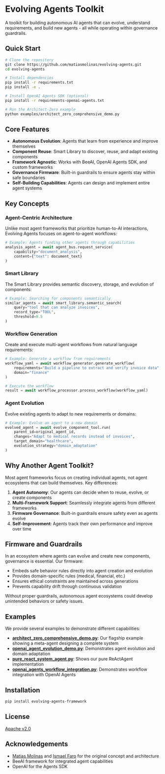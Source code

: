 # Evolving Agents Toolkit

A toolkit for building autonomous AI agents that can evolve, understand requirements, and build new agents - all while operating within governance guardrails.

## Quick Start

```bash
# Clone the repository
git clone https://github.com/matiasmolinas/evolving-agents.git
cd evolving-agents

# Install dependencies
pip install -r requirements.txt
pip install -e .

# Install OpenAI Agents SDK (optional)
pip install -r requirements-openai-agents.txt

# Run the Architect-Zero example
python examples/architect_zero_comprehensive_demo.py
```

## Core Features

- **Autonomous Evolution**: Agents that learn from experience and improve themselves
- **Component Reuse**: Smart Library to discover, reuse, and adapt existing components
- **Framework Agnostic**: Works with BeeAI, OpenAI Agents SDK, and custom frameworks
- **Governance Firmware**: Built-in guardrails to ensure agents stay within safe boundaries
- **Self-Building Capabilities**: Agents can design and implement entire agent systems

## Key Concepts

### Agent-Centric Architecture

Unlike most agent frameworks that prioritize human-to-AI interactions, Evolving Agents focuses on agent-to-agent workflows:

```python
# Example: Agents finding other agents through capabilities
analysis_agent = await agent_bus.request_service(
    capability="document_analysis",
    content={"text": document_text}
)
```

### Smart Library

The Smart Library provides semantic discovery, storage, and evolution of components:

```python
# Example: Searching for components semantically
similar_agents = await smart_library.semantic_search(
    query="tool that can analyze invoices",
    record_type="TOOL",
    threshold=0.5
)
```

### Workflow Generation

Create and execute multi-agent workflows from natural language requirements:

```python
# Example: Generate a workflow from requirements
workflow_yaml = await workflow_generator.generate_workflow(
    requirements="Build a pipeline to extract and verify invoice data",
    domain="finance"
)

# Execute the workflow
result = await workflow_processor.process_workflow(workflow_yaml)
```

### Agent Evolution

Evolve existing agents to adapt to new requirements or domains:

```python
# Example: Evolve an agent to a new domain
evolved_agent = await evolve_component_tool.run(
    parent_id=original_agent_id,
    changes="Adapt to medical records instead of invoices",
    target_domain="healthcare",
    evolution_strategy="domain_adaptation"
)
```

## Why Another Agent Toolkit?

Most agent frameworks focus on creating individual agents, not agent ecosystems that can build themselves. Key differences:

1. **Agent Autonomy**: Our agents can decide when to reuse, evolve, or create components
2. **Multi-Framework Support**: Seamlessly integrate agents from different frameworks
3. **Firmware Governance**: Built-in guardrails ensure safety even as agents evolve
4. **Self-Improvement**: Agents track their own performance and improve over time

## Firmware and Guardrails

In an ecosystem where agents can evolve and create new components, governance is essential. Our firmware:

- Embeds safe behavior rules directly into agent creation and evolution
- Provides domain-specific rules (medical, financial, etc.)
- Ensures ethical constraints are maintained across generations
- Prevents capability drift through continuous validation

Without proper guardrails, autonomous agent ecosystems could develop unintended behaviors or safety issues.

## Examples

We provide several examples to demonstrate different capabilities:

- **[architect_zero_comprehensive_demo.py](examples/architect_zero_comprehensive_demo.py)**: Our flagship example showing a meta-agent designing a complete system
- **[openai_agent_evolution_demo.py](examples/openai_agent_evolution_demo.py)**: Demonstrates agent evolution and domain adaptation
- **[pure_react_system_agent.py](examples/pure_react_system_agent.py)**: Shows our pure ReActAgent implementation
- **[openai_agents_workflow_integration.py](examples/openai_agents_workflow_integration.py)**: Demonstrates workflow integration with OpenAI Agents

## Installation

```bash
pip install evolving-agents-framework
```

## License

[Apache v2.0](LICENSE)

## Acknowledgements

- [Matias Molinas](https://github.com/matiasmolinas) and [Ismael Faro](https://github.com/ismaelfaro) for the original concept and architecture
- BeeAI framework for integrated agent capabilities
- OpenAI for the Agents SDK